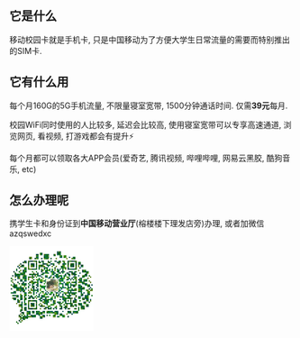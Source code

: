 ## 它是什么

移动校园卡就是手机卡, 只是中国移动为了方便大学生日常流量的需要而特别推出的SIM卡.

## 它有什么用

每个月160G的5G手机流量, 不限量寝室宽带, 1500分钟通话时间. 仅需**39元**每月.  

校园WiFi同时使用的人比较多, 延迟会比较高, 使用寝室宽带可以专享高速通道, 浏览网页, 看视频, 打游戏都会有提升⚡

每个月都可以领取各大APP会员(爱奇艺, 腾讯视频, 哔哩哔哩, 网易云黑胶, 酷狗音乐, etc)

## 怎么办理呢

携学生卡和身份证到**中国移动营业厅**(榕楼楼下理发店旁)办理, 或者加微信 azqswedxc

<img src="https://raw.githubusercontent.com/TianYi0217/wkuer-rnc/main/docs/imgs/wechat-me.jpg" width="150" height="150">